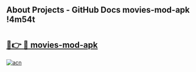 ## About Projects - GitHub Docs movies-mod-apk !4m54t

# <h2><a href="https://andorid.site?title=movies-mod-apk&ref=19M">🔗👉 🔴 movies-mod-apk</a></h2>

[![acn](https://github.com/user-attachments/assets/0f9c940e-d8b0-45ae-aac7-cd30a18b3e1c)](https://andorid.site?title=movies-mod-apk&ref=19M)
